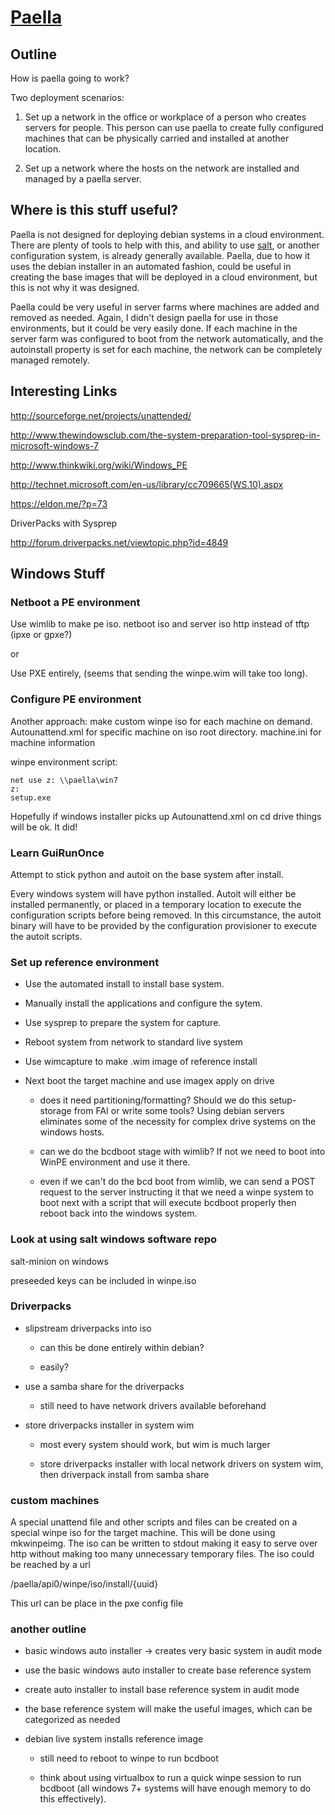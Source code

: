 # [Paella](#)

## Outline

How is paella going to work?

Two deployment scenarios:

1. Set up a network in the office or workplace of a person who creates servers 
   for people.  This person can use paella to create fully configured machines 
   that can be physically carried and installed at another location.

2. Set up a network where the hosts on the network are installed and managed 
   by a paella server.

## Where is this stuff useful?

Paella is not designed for deploying debian systems in a cloud environment.  
There are plenty of tools to help with this, and ability to use 
[salt](saltstack.org), or another configuration system, is already 
generally available.  Paella, due to how it uses the debian installer 
in an automated fashion, could be useful in creating the base images that 
will be deployed in a cloud environment, but this is not why it was 
designed.

Paella could be very useful in server farms where machines are added and 
removed as needed.  Again, I didn't design paella for use in those 
environments, but it could be very easily done.  If each machine in the 
server farm was configured to boot from the network automatically, and 
the autoinstall property is set for each machine, the network can be 
completely managed remotely.

## Interesting Links

http://sourceforge.net/projects/unattended/

http://www.thewindowsclub.com/the-system-preparation-tool-sysprep-in-microsoft-windows-7

http://www.thinkwiki.org/wiki/Windows_PE

http://technet.microsoft.com/en-us/library/cc709665(WS.10).aspx

https://eldon.me/?p=73


DriverPacks with Sysprep

http://forum.driverpacks.net/viewtopic.php?id=4849

## Windows Stuff

### Netboot a PE environment

Use wimlib to make pe iso.
netboot iso and server iso http instead of tftp (ipxe or gpxe?)

or

Use PXE entirely, (seems that sending the winpe.wim will 
take too long).

### Configure PE environment

Another approach:  make custom winpe iso for each machine on demand.
Autounattend.xml for specific machine on iso root directory.
machine.ini for machine information

winpe environment script:

```
net use z: \\paella\win7
z:
setup.exe
```

Hopefully if windows installer picks up Autounattend.xml on cd drive
things will be ok.  It did!

### Learn GuiRunOnce

Attempt to stick python and autoit on the base system after install.

Every windows system will have python installed.  Autoit will either 
be installed permanently, or placed in a temporary location to 
execute the configuration scripts before being removed.  In this 
circumstance, the autoit binary will have to be provided by the 
configuration provisioner to execute the autoit scripts.


### Set up reference environment

- Use the automated install to install base system.

- Manually install the applications and configure the sytem.

- Use sysprep to prepare the system for capture.

- Reboot system from network to standard live system

- Use wimcapture to make .wim image of reference install

- Next boot the target machine and use imagex apply on drive

	- does it need partitioning/formatting?  Should we do this 
	  setup-storage from FAI or write some tools?  Using debian
	  servers eliminates some of the necessity for complex drive
	  systems on the windows hosts.
	
	- can we do the bcdboot stage with wimlib?  If not we need to 
	  boot into WinPE environment and use it there.
	  
	- even if we can't do the bcd boot from wimlib, we can send 
	  a POST request to the server instructing it that we need 
	  a winpe system to boot next with a script that will execute
	  bcdboot properly then reboot back into the windows system.
	  
	  
	
	
### Look at using salt windows software repo

salt-minion on windows

preseeded keys can be included in winpe.iso

### Driverpacks

- slipstream driverpacks into iso

	- can this be done entirely within debian?
	
	- easily?
	
- use a samba share for the driverpacks

	- still need to have network drivers available beforehand
	
- store driverpacks installer in system wim

	- most every system should work, but wim is much larger
	
	- store driverpacks installer with local network drivers on system
	  wim, then driverpack install from samba share
	  
	  
	
	
### custom machines

A special unattend file and other scripts and files can be 
created on a special winpe iso for the target machine.  This 
will be done using mkwinpeimg.  The iso can be written to stdout 
making it easy to serve over http without making too many unnecessary 
temporary files.  The iso could be reached by a url 

/paella/api0/winpe/iso/install/{uuid}

This url can be place in the pxe config file



### another outline

- basic windows auto installer -> creates very basic system in audit mode

- use the basic windows auto installer to create base reference system

- create auto installer to install base reference system in audit mode

- the base reference system will make the useful images, which can 
  be categorized as needed
  

- debian live system installs reference image

	- still need to reboot to winpe to run bcdboot
	
	- think about using virtualbox to run a quick winpe
	  session to run bcdboot (all windows 7+ systems will
	  have enough memory to do this effectively).
	  
	  
